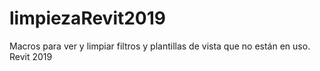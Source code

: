 # limpiezaRevit2019
Macros para ver y limpiar filtros y plantillas de vista que no están en uso. Revit 2019
